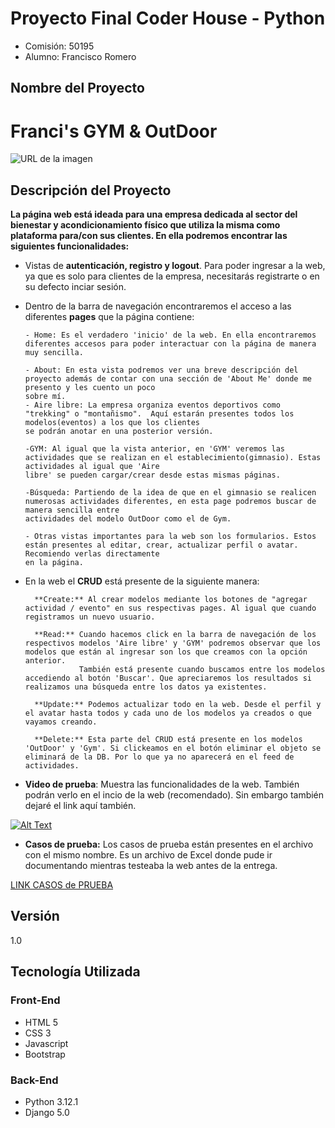 # Proyecto Final Coder House - Python

- Comisión: 50195
- Alumno: Francisco Romero

## Nombre del Proyecto
# **Franci's GYM & OutDoor**

![URL de la imagen](https://i.imgur.com/zhwhbLs.png)




## Descripción del Proyecto

**La página web está ideada para una empresa dedicada al sector del bienestar y acondicionamiento físico que utiliza la misma como plataforma para/con sus clientes. En ella podremos encontrar las siguientes funcionalidades:**

  - Vistas de **autenticación, registro y logout**. Para poder ingresar a la web, ya que es solo para clientes de la empresa, necesitarás registrarte o en su defecto inciar sesión.
  - Dentro de la barra de navegación encontraremos el acceso a las diferentes **pages** que la página contiene:

        - Home: Es el verdadero 'inicio' de la web. En ella encontraremos diferentes accesos para poder interactuar con la página de manera muy sencilla.
    
        - About: En esta vista podremos ver una breve descripción del proyecto además de contar con una sección de 'About Me' donde me presento y les cuento un poco                                                                                                                             sobre mí.
        - Aire libre: La empresa organiza eventos deportivos como "trekking" o "montañismo".  Aquí estarán presentes todos los modelos(eventos) a los que los clientes                                                                                                                               se podrán anotar en una posterior versión.
    
        -GYM: Al igual que la vista anterior, en 'GYM' veremos las actividades que se realizan en el establecimiento(gimnasio). Estas actividades al igual que 'Aire                                                                                                                         libre' se pueden cargar/crear desde estas mismas páginas.
    
        -Búsqueda: Partiendo de la idea de que en el gimnasio se realicen numerosas actividades diferentes, en esta page podremos buscar de manera sencilla entre                                                                                                                                   actividades del modelo OutDoor como el de Gym.
    
        - Otras vistas importantes para la web son los formularios. Estos están presentes al editar, crear, actualizar perfil o avatar. Recomiendo verlas directamente                                                                                                                en la página.
                                   

- En la web el **CRUD** está presente de la siguiente manera:
  
        **Create:** Al crear modelos mediante los botones de "agregar actividad / evento" en sus respectivas pages. Al igual que cuando registramos un nuevo usuario.
  
        **Read:** Cuando hacemos click en la barra de navegación de los respectivos modelos 'Aire libre' y 'GYM' podremos observar que los modelos que están al ingresar son los que creamos con la opción anterior.
                  También está presente cuando buscamos entre los modelos accediendo al botón 'Buscar'. Que apreciaremos los resultados si realizamos una búsqueda entre los datos ya existentes.
  
        **Update:** Podemos actualizar todo en la web. Desde el perfil y el avatar hasta todos y cada uno de los modelos ya creados o que vayamos creando.
  
        **Delete:** Esta parte del CRUD está presente en los modelos 'OutDoor' y 'Gym'. Si clickeamos en el botón eliminar el objeto se eliminará de la DB. Por lo que ya no aparecerá en el feed de actividades.



- **Video de prueba**: Muestra las funcionalidades de la web. También podrán verlo en el incio de la web (recomendado). Sin embargo también dejaré el link aquí también.
  

[![Alt Text](https://i.imgur.com/Ars49SC.png)](https://www.youtube.com/watch?v=J4oz7WJWYMw)



  
- **Casos de prueba:** Los casos de prueba están presentes en el archivo con el mismo nombre. Es un archivo de Excel donde pude ir documentando mientras testeaba la web antes de la entrega.

[LINK CASOS de PRUEBA](https://github.com/franromero0/ProyectoFinalPythonCH/blob/main/Casos%20de%20prueba.xlsx)



## Versión
1.0                                                                     
                                          
## Tecnología Utilizada
### Front-End
- HTML 5
- CSS 3
- Javascript 
- Bootstrap 
### Back-End
- Python 3.12.1
- Django 5.0

